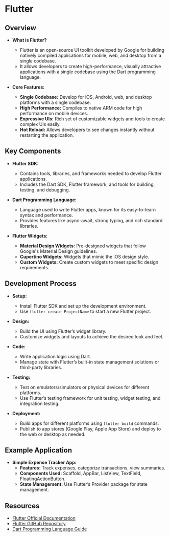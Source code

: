 # Flutter

## Overview
- **What is Flutter?**
  - Flutter is an open-source UI toolkit developed by Google for building natively compiled applications for mobile, web, and desktop from a single codebase.
  - It allows developers to create high-performance, visually attractive applications with a single codebase using the Dart programming language.

- **Core Features:**
  - **Single Codebase:** Develop for iOS, Android, web, and desktop platforms with a single codebase.
  - **High Performance:** Compiles to native ARM code for high performance on mobile devices.
  - **Expressive UIs:** Rich set of customizable widgets and tools to create complex UIs easily.
  - **Hot Reload:** Allows developers to see changes instantly without restarting the application.

## Key Components
- **Flutter SDK:**
  - Contains tools, libraries, and frameworks needed to develop Flutter applications.
  - Includes the Dart SDK, Flutter framework, and tools for building, testing, and debugging.

- **Dart Programming Language:**
  - Language used to write Flutter apps, known for its easy-to-learn syntax and performance.
  - Provides features like async-await, strong typing, and rich standard libraries.

- **Flutter Widgets:**
  - **Material Design Widgets:** Pre-designed widgets that follow Google's Material Design guidelines.
  - **Cupertino Widgets:** Widgets that mimic the iOS design style.
  - **Custom Widgets:** Create custom widgets to meet specific design requirements.

## Development Process
- **Setup:**
  - Install Flutter SDK and set up the development environment.
  - Use `flutter create ProjectName` to start a new Flutter project.

- **Design:**
  - Build the UI using Flutter’s widget library.
  - Customize widgets and layouts to achieve the desired look and feel.

- **Code:**
  - Write application logic using Dart.
  - Manage state with Flutter’s built-in state management solutions or third-party libraries.

- **Testing:**
  - Test on emulators/simulators or physical devices for different platforms.
  - Use Flutter’s testing framework for unit testing, widget testing, and integration testing.

- **Deployment:**
  - Build apps for different platforms using `flutter build` commands.
  - Publish to app stores (Google Play, Apple App Store) and deploy to the web or desktop as needed.

## Example Application
- **Simple Expense Tracker App:**
  - **Features:** Track expenses, categorize transactions, view summaries.
  - **Components Used:** Scaffold, AppBar, ListView, TextField, FloatingActionButton.
  - **State Management:** Use Flutter’s Provider package for state management.

## Resources
- [Flutter Official Documentation](https://flutter.dev/docs)
- [Flutter GitHub Repository](https://github.com/flutter/flutter)
- [Dart Programming Language Guide](https://dart.dev/guides)

